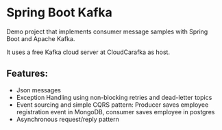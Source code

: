 # Spring Boot Kafka

Demo project that implements consumer message samples with Spring Boot and Apache Kafka.

It uses a free Kafka cloud server at CloudCarafka as host.

## Features:

- Json messages
- Exception Handling using non-blocking retries and dead-letter topics
- Event sourcing and simple CQRS pattern: Producer saves employee registration event in MongoDB, consumer saves employee in postgres
- Asynchronous request/reply pattern
